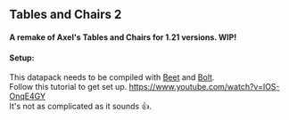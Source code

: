 ## Tables and Chairs 2
#### A remake of Axel's Tables and Chairs for 1.21 versions. WIP!

#### Setup:
This datapack needs to be compiled with [Beet](https://github.com/mcbeet/beet) and [Bolt](https://github.com/mcbeet/bolt).   
Follow this tutorial to get set up. https://www.youtube.com/watch?v=IOS-OnqE4GY  
It's not as complicated as it sounds 👍.



